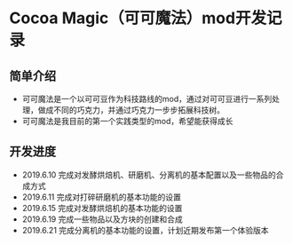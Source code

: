 # Cocoa Magic（可可魔法）mod开发记录

## 简单介绍
- 可可魔法是一个以可可豆作为科技路线的mod，通过对可可豆进行一系列处理，做成不同的巧克力，并通过巧克力一步步拓展科技树。
- 可可魔法是我目前的第一个实践类型的mod，希望能获得成长

## 开发进度
- 2019.6.10 完成对发酵烘焙机、研磨机、分离机的基本配置以及一些物品的合成方式
- 2019.6.11 完成对打碎研磨机的基本功能的设置
- 2019.6.15 完成对发酵烘焙机的基本功能的设置
- 2019.6.19 完成一些物品以及方块的创建和合成
- 2019.6.21 完成分离机的基本功能的设置，计划近期发布第一个体验版本